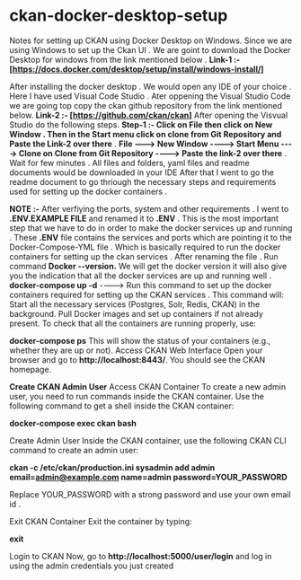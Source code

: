 # ckan-docker-desktop-setup
Notes for setting up CKAN using Docker Desktop on Windows.
Since we are using Windows to set up the Ckan UI . We are goint to download the Docker Desktop for windows from the link mentioned below . 
**Link-1 :- [https://docs.docker.com/desktop/setup/install/windows-install/]** 

After installing the docker desktop . We would open any IDE of your choice . Here  I have used Visual Code Studio . 
Ater oppening the Visual Studio Code we are going top copy the ckan github repository from the link mentioned below.
**Link-2 :- [https://github.com/ckan/ckan]** 
After opening the Visvual Studio do the following steps. 
**Step-1 :- Click on File then click on New Window . Then in the Start menu click on clone from Git Repository and Paste the Link-2 over there** . 
**File ---> New Window ----> Start Menu ----> Clone on Clone from Git Repository ----> Paste the link-2 over there** . 
Wait for few minutes . All files and folders, yaml files and readme documents would be downloaded in your IDE 
After that I went to go the readme document to go thriough the necessary steps and requirements used for setting up the docker containers . 


**NOTE :-** After verfiying the ports, system and other requirements . I went to **.ENV.EXAMPLE FILE** and renamed it to **.ENV** . This is the most important step that we have to do in order to make the docker services up and running . 
These **.ENV** file contains the services and ports which are pointing it to the Docker-Compose-YML file . Which is basically required to run the docker containers for setting up the ckan services . 
After renaming the file . Run command **Docker --version.**   We will get the docker version it will also give you the indication that all the docker services are up and running well . 
**docker-compose up -d** ----> Run this command to set up the docker containers required for setting up the CKAN services .
This command will:
Start all the necessary services (Postgres, Solr, Redis, CKAN) in the background.
Pull Docker images and set up containers if not already present. 
To check that all the containers are running properly, use:

**docker-compose ps**
This will show the status of your containers (e.g., whether they are up or not).
Access CKAN Web Interface
Open your browser and go to **http://localhost:8443/**. 
You should see the CKAN homepage. 




**Create CKAN Admin User**
Access CKAN Container
To create a new admin user, you need to run commands inside the CKAN container. Use the following command to get a shell inside the CKAN container:

**docker-compose exec ckan bash**

Create Admin User
Inside the CKAN container, use the following CKAN CLI command to create an admin user:

**ckan -c /etc/ckan/production.ini sysadmin add admin email=admin@example.com name=admin password=YOUR_PASSWORD**


Replace YOUR_PASSWORD with a strong password and use your own email id . 

Exit CKAN Container
Exit the container by typing:

**exit**


Login to CKAN
Now, go to **http://localhost:5000/user/login** and log in using the admin credentials you just created
